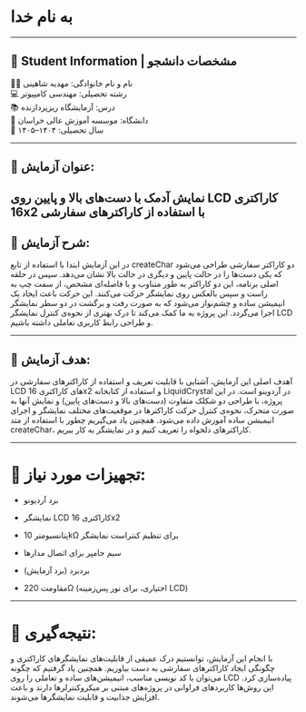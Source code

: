 # به نام خدا

---


## 📌 Student Information | مشخصات دانشجو

👩‍🎓 نام و نام خانوادگی: مهدیه شاهینی  
💻 رشته تحصیلی: مهندسی کامپیوتر  
📚 درس: آزمایشگاه ریزپردازنده  
🏫 دانشگاه: موسسه آموزش عالی خراسان  
📅 سال تحصیلی: ۱۴۰۴–۱۴۰۵

---

## 🔬 عنوان آزمایش:
نمایش آدمک با دست‌های بالا و پایین روی LCD کاراکتری 16x2 با استفاده از کاراکترهای سفارشی
---


## 📝 شرح آزمایش:
در این آزمایش ابتدا با استفاده از تابع createChar دو کاراکتر سفارشی طراحی می‌شود که یکی دست‌ها را در حالت پایین و دیگری در حالت بالا نشان می‌دهد. سپس در حلقه اصلی برنامه، این دو کاراکتر به طور متناوب و با فاصله‌ای مشخص، از سمت چپ به راست و سپس بالعکس روی نمایشگر حرکت می‌کنند. این حرکت باعث ایجاد یک انیمیشن ساده و چشم‌نواز می‌شود که به صورت رفت و برگشت در دو سطر نمایشگر اجرا می‌گردد. این پروژه به ما کمک می‌کند تا درک بهتری از نحوه‌ی کنترل نمایشگر LCD و طراحی رابط کاربری تعاملی داشته باشیم.

---

## 🎯 هدف آزمایش:
آهدف اصلی این آزمایش، آشنایی با قابلیت تعریف و استفاده از کاراکترهای سفارشی در LCD های کاراکتری 16x2 و استفاده از کتابخانه LiquidCrystal در آردوینو است. در این پروژه، با طراحی دو شکلک متفاوت (دست‌های بالا و دست‌های پایین) و نمایش آنها به صورت متحرک، نحوه‌ی کنترل حرکت کاراکترها در موقعیت‌های مختلف نمایشگر و اجرای انیمیشن ساده آموزش داده می‌شود. همچنین یاد می‌گیریم چطور با استفاده از متد createChar، کاراکترهای دلخواه را تعریف کنیم و در نمایشگر به کار ببریم.

---
# 🧪 تجهیزات مورد نیاز:
- برد آردیونو
 
- نمایشگر LCD کاراکتری 16x2

- پتانسیومتر 10kΩ برای تنظیم کنتراست نمایشگر

- سیم جامپر برای اتصال مدارها

-  بردبرد (برد آزمایش)

- مقاومت 220Ω (اختیاری، برای نور پس‌زمینه LCD)
----
# 📌 نتیجه‌گیری:
با انجام این آزمایش، توانستیم درک عمیقی از قابلیت‌های نمایشگرهای کاراکتری و چگونگی ایجاد کاراکترهای سفارشی به دست بیاوریم. همچنین یاد گرفتیم که چگونه می‌توان با کد نویسی مناسب، انیمیشن‌های ساده و تعاملی را روی LCD پیاده‌سازی کرد. این روش‌ها کاربردهای فراوانی در پروژه‌های مبتنی بر میکروکنترلرها دارند و باعث افزایش جذابیت و قابلیت نمایشگرها می‌شوند.
